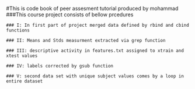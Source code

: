 #This is code book of peer assesment tutorial produced by mohammad
###This course project consists of bellow prcedures

```
### I: In first part of project merged data defined by rbind and cbind functions

### II: Means and Stds measurment extracted via grep function

### III: descriptive activity in features.txt assigned to xtrain and xtest values

### IV: labels corrected by gsub function

### V: second data set with unique subject values comes by a loop in entire dataset
```